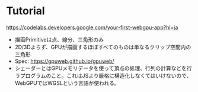 # Tutorial

https://codelabs.developers.google.com/your-first-webgpu-app?hl=ja

- 描画Primitiveは点、線分、三角形のみ
- 2D/3Dよらず、GPUが描画するほぼすべてのものは単なるクリップ空間内の三角形
- Spec: https://gpuweb.github.io/gpuweb/
- シェーダーとはGPUメモリデータを使って頂点の処理、行列の計算などを行うプログラムのこと。これはJSより厳格に構造化しなくてはいけないので、WebGPUではWGSLという言語が使われる。